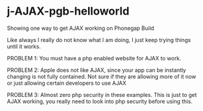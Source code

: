 j-AJAX-pgb-helloworld
=====================

Showing one way to get AJAX working on Phonegap Build



Like always I really do not know what I am doing, I just keep trying things until it works. 


PROBLEM 1: You must have a php enabled website for AJAX to work. 


PROBLEM 2: Apple does not like AJAX, since your app can be instantly changing is not fully contained. Not sure if they are allowing more of it now or just allowing certain developers to use AJAX


PROBLEM 3: Almost zero php security in these examples. This is just to get AJAX working, you really need to look into php security before using this. 

